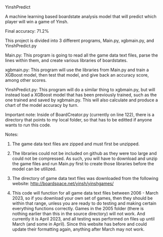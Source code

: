 YinshPredict

A machine learning based boardstate analysis model that will predict which player will win a game of Yinsh.

Final accuracy: 71.2%

This project is divided into 3 different programs, Main.py, xgbmain.py, and YinshPredict.py

Main.py:
This program is going to read all the game data text files, parse the lines within them, and create
various libraries of boardstates.

xgbmain.py:
This program will use the libraries from Main.py and train a XGBoost model, then test that model, and give back an
accuracy score, among other scores.

YinshPredict.py:
This program will do a similar thing to xgbmain.py, but will instead load a XGBoost model that has been previously trained,
such as the one trained and saved by xgbmain.py. This will also calculate and produce a chart of the model accuracy by turn.

Important note:
Inside of BoardCreator.py (currently on line 122), there is a directory that points to my local folder, so that has to be
editted if anyone wants to run this code.

Notes:
1. The game data text files are zipped and must first be unzipped.

2. The libraries could not be included on github as they were too large and could not be compressed. As such, you will have to
download and unzip the game files and run Main.py first to create those libraries before the model can be utilized.

2. The directory of game data text files was downloaded from the following website: http://boardspace.net/yinsh/yinshgames/

3. This code will function for all game data text files between 2006 - March 2023, so if you download your own set of
games, then they should be within that range, unless you are ready to do testing and making certain everything functions
correctly. Games in the 2005 folder (there is nothing earlier than this in the source directory) will not work. And
currently it is April 2023, and all testing was performed on files up until March (and some in  April). Since this website
has before and could update their formatting again, anything after March may not work.
